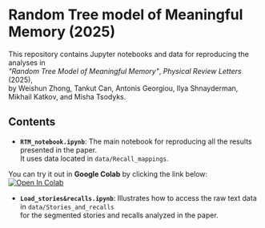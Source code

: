 # Random Tree model of Meaningful Memory (2025)

This repository contains Jupyter notebooks and data for reproducing the analyses in  
*"Random Tree Model of Meaningful Memory"*, *Physical Review Letters* (2025),  
by Weishun Zhong, Tankut Can, Antonis Georgiou, Ilya Shnayderman, Mikhail Katkov, and Misha Tsodyks.

## Contents

- **`RTM_notebook.ipynb`**: The main notebook for reproducing all the results presented in the paper.  
  It uses data located in `data/Recall_mappings`.

You can try it out in **Google Colab** by clicking the link below:
[![Open In Colab](https://colab.research.google.com/assets/colab-badge.svg)](https://colab.research.google.com/github/zhongweishun/RandomTreeModel_PRL/blob/main/RTM_notebook.ipynb)

- **`Load_stories&recalls.ipynb`**: Illustrates how to access the raw text data in `data/Stories_and_recalls`  
  for the segmented stories and recalls analyzed in the paper.

